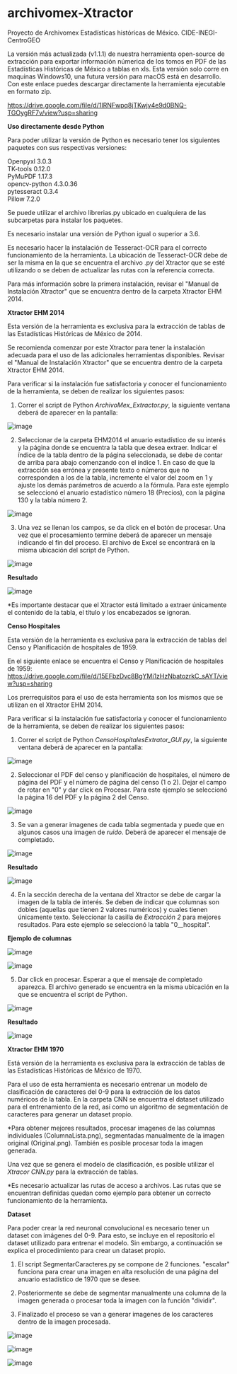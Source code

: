 # archivomex-Xtractor
Proyecto de Archivomex Estadísticas históricas de México. CIDE-INEGI-CentroGEO


La versión más actualizada (v1.1.1) de nuestra herramienta open-source de extracción para exportar información númerica de los tomos en PDF de las Estadísticas Históricas de México a tablas en xls. Esta versión solo corre en maquinas Windows10, una futura versión para macOS está en desarrollo. Con este enlace puedes descargar directamente la herramienta ejecutable en formato zip.

https://drive.google.com/file/d/1IRNFwpq8jTKwjv4e9d0BNQ-TGOygRF7v/view?usp=sharing

**Uso directamente desde Python**

Para poder utilizar la versión de Python es necesario tener los siguientes paquetes con sus respectivas versiones:

Openpyxl 3.0.3 <br />
TK-tools 0.12.0 <br />
PyMuPDF 1.17.3 <br />
opencv-python 4.3.0.36 <br />
pytesseract 0.3.4 <br />
Pillow 7.2.0 <br />

Se puede utilizar el archivo librerias.py ubicado en cualquiera de las subcarpetas para instalar los paquetes.

Es necesario instalar una versión de Python igual o superior a 3.6.

Es necesario hacer la instalación de Tesseract-OCR para el correcto funcionamiento de la herramienta. La ubicación de Tesseract-OCR debe de ser la misma en la que se encuentra el archivo .py del Xtractor que se esté utilizando o se deben de actualizar las rutas con la referencia correcta.

Para más información sobre la primera instalación, revisar el "Manual de Instalación Xtractor" que se encuentra dentro de la carpeta Xtractor EHM 2014.


**Xtractor EHM 2014**

Esta versión de la herramienta es exclusiva para la extracción de tablas de las Estadísticas Históricas de México de 2014.

Se recomienda comenzar por este Xtractor para tener la instalación adecuada para el uso de las adicionales herramientas disponibles. Revisar el "Manual de Instalación Xtractor" que se encuentra dentro de la carpeta Xtractor EHM 2014.

Para verificar si la instalación fue satisfactoria y conocer el funcionamiento de la herramienta, se deben de realizar los siguientes pasos:

1. Correr el script de Python *ArchivoMex_Extractor.py*, la siguiente ventana deberá de aparecer en la pantalla:

![image](https://user-images.githubusercontent.com/42630580/151274875-551f7dd3-523f-4687-9468-0cf66c9cba99.png)

2. Seleccionar de la carpeta EHM2014 el anuario estadístico de su interés y la página donde se encuentra la tabla que desea extraer. Indicar el índice de la tabla dentro de la página seleccionada, se debe de contar de arriba para abajo comenzando con el índice 1. En caso de que la extracción sea errónea y presente texto o números que no corresponden a los de la tabla, incremente el valor del zoom en 1 y ajuste los demás parámetros de acuerdo a la fórmula. Para este ejemplo se seleccionó el anuario estadístico número 18 (Precios), con la página 130 y la tabla número 2.

![image](https://user-images.githubusercontent.com/42630580/151275603-2d110560-d2d6-4175-9fb9-a0aefa1531bf.png)

3. Una vez se llenan los campos, se da click en el botón de procesar. Una vez que el procesamiento termine deberá de aparecer un mensaje indicando el fin del proceso. El archivo de Excel se encontrará en la misma ubicación del script de Python.

![image](https://user-images.githubusercontent.com/42630580/151275836-92c0b81c-c29c-459c-bf0b-a4646cbd3f1d.png)

**Resultado**

![image](https://user-images.githubusercontent.com/42630580/151276009-df82d3e4-93fd-4fe4-8b70-fb4dc273f985.png)

*Es importante destacar que el Xtractor está limitado a extraer únicamente el contenido de la tabla, el título y los encabezados se ignoran.

**Censo Hospitales**

Esta versión de la herramienta es exclusiva para la extracción de tablas del Censo y Planificación de hospitales de 1959.

En el siguiente enlace se encuentra el Censo y Planificación de hospitales de 1959: https://drive.google.com/file/d/15EFbzDvc8BgYMi1zHzNbatozrkC_sAYT/view?usp=sharing

Los prerrequisitos para el uso de esta herramienta son los mismos que se utilizan en el Xtractor EHM 2014.

Para verificar si la instalación fue satisfactoria y conocer el funcionamiento de la herramienta, se deben de realizar los siguientes pasos:

1. Correr el script de Python *CensoHospitalesExtrator_GUI.py*, la siguiente ventana deberá de aparecer en la pantalla:

![image](https://user-images.githubusercontent.com/42630580/151276748-b0db9485-78cd-489f-be4c-4b4fbeb5140a.png)

2. Seleccionar el PDF del censo y planificación de hospitales, el número de página del PDF y el número de página del censo (1 o 2). Dejar el campo de rotar en "0" y dar click en Procesar. Para este ejemplo se seleccionó la página 16 del PDF y la página 2 del Censo.

![image](https://user-images.githubusercontent.com/42630580/151277377-455614ff-7c4d-4a0a-9f17-060e62e1c372.png)

3. Se van a generar imagenes de cada tabla segmentada y puede que en algunos casos una imagen de *ruido*. Deberá de aparecer el mensaje de completado.

![image](https://user-images.githubusercontent.com/42630580/151277297-804a27e1-d611-4500-881c-4f6ac483ae0a.png)

**Resultado**

![image](https://user-images.githubusercontent.com/42630580/151277541-1d8c8d58-5e83-4691-b38c-bacb2a649219.png)

4. En la sección derecha de la ventana del Xtractor se debe de cargar la imagen de la tabla de interés. Se deben de indicar que columnas son dobles (aquellas que tienen 2 valores numéricos) y cuales tienen únicamente texto. Seleccionar la casilla de *Extracción 2* para mejores resultados. Para este ejemplo se seleccionó la tabla "0__hospital".

**Ejemplo de columnas**

![image](https://user-images.githubusercontent.com/42630580/151278183-4b7dd5d2-5355-44b6-9372-b84658e8367a.png)

![image](https://user-images.githubusercontent.com/42630580/151278383-45d91f54-84c5-407e-b425-bd7885668651.png)

5. Dar click en procesar. Esperar a que el mensaje de completado aparezca. El archivo generado se encuentra en la misma ubicación en la que se encuentra el script de Python.

![image](https://user-images.githubusercontent.com/42630580/151279056-e439b823-be5f-43ef-a26b-1074af0c4d2b.png)

**Resultado**

![image](https://user-images.githubusercontent.com/42630580/151279233-5d869828-b398-46cb-926d-7fa9e5b10e81.png)


**Xtractor EHM 1970**

Está versión de la herramienta es exclusiva para la extracción de tablas de las Estadísticas Históricas de México de 1970.

Para el uso de esta herramienta es necesario entrenar un modelo de clasificación de caracteres del 0-9 para la extracción de los datos numéricos de la tabla. En la carpeta CNN se encuentra el dataset utilizado para el entrenamiento de la red, así como un algoritmo de segmentación de caracteres para generar un dataset propio.

*Para obtener mejores resultados, procesar imagenes de las columnas individuales (ColumnaLista.png), segmentadas manualmente de la imagen original (Original.png). También es posible procesar toda la imagen generada.

Una vez que se genera el modelo de clasificación, es posible utilizar el *Xtracor CNN.py* para la extracción de tablas.

*Es necesario actualizar las rutas de acceso a archivos. Las rutas que se encuentran definidas quedan como ejemplo para obtener un correcto funcionamiento de la herramienta.

**Dataset**

Para poder crear la red neuronal convolucional es necesario tener un dataset con imágenes del 0-9. Para esto, se incluye en el repositorio el dataset utilizado para entrenar el modelo. Sin embargo, a continuación se explica el procedimiento para crear un dataset propio.

1. El script SegmentarCaracteres.py se compone de 2 funciones. "escalar" funciona para crear una imagen en alta resolución de una página del anuario estadístico de 1970 que se desee. 

2. Posteriormente se debe de segmentar manualmente una columna de la imagen generada o procesar toda la imagen con la función "dividir". 

3. Finalizado el proceso se van a generar imagenes de los caracteres dentro de la imagen procesada.

![image](https://user-images.githubusercontent.com/42630580/151280284-1132d75e-0690-47cf-98a6-1f8b7734d92d.png)

![image](https://user-images.githubusercontent.com/42630580/151280324-761a3d6e-4b09-47e3-a89e-b147577a1ec9.png)

![image](https://user-images.githubusercontent.com/42630580/151280445-b7d79320-2f8c-417d-acc0-8e668e139080.png)
